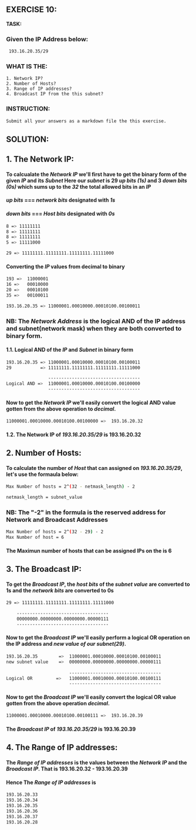 ## EXERCISE 10: 

**TASK:**
### Given the IP Address below:

```bash
 193.16.20.35/29
```


###  __WHAT IS THE__: 

    1. Network IP?
    2. Number of Hosts?
    3. Range of IP addresses?
    4. Broadcast IP from the this subnet? 
    
### **INSTRUCTION:**

```bash
Submit all your answers as a markdown file the this exercise.
```

## SOLUTION:

## 1. **The Network IP:**

#### To calcualate the *Network IP* we'll first have to get the binary form of the given *IP* and its *Subnet* Here our *subnet* is **29** *up bits (1s)* and **3** *down bits (0s)* which sums up to the *32* the total allowed bits in an *IP*

####    *up bits* === *network bits* designated with *1s*
####    *down bits* === *Host bits* designated with *0s*
    
```bash
8 => 11111111
8 => 11111111
8 => 11111111
5 => 11111000

29 => 11111111.11111111.11111111.11111000
```
#### Converting the *IP* values from **decimal** to **binary**
    
```bash
193 =>  11000001
16 =>   00010000
20 =>   00010100
35 =>   00100011

193.16.20.35 => 11000001.00010000.00010100.00100011
``` 
### NB: The *Network Address* is the **logical AND** of the **IP address** and **subnet(network mask)** when they are both converted to binary form.

#### 1.1. **Logical AND** of the *IP* and *Subnet* in **binary** form

```bash
193.16.20.35 => 11000001.00010000.00010100.00100011
29           => 11111111.11111111.11111111.11111000

                -----------------------------------
Logical AND =>  11000001.00010000.00010100.00100000
                -----------------------------------           
``` 
#### Now to get the *Network IP* we'll easily convert the **logical AND** value gotten from the above operation to *decimal*.

```bash
11000001.00010000.00010100.00100000 =>  193.16.20.32
```
#### 1.2. **The Network IP** of *193.16.20.35/29* is **193.16.20.32**

## 2. **Number of Hosts:**

#### To calculate the number of *Host* that can assigned on *193.16.20.35/29*, let's use the formaula below:
```bash
Max Number of hosts = 2^(32 - netmask_length) - 2

netmask_length = subnet_value
```

### **NB: The "-2" in the formula is the reserved address for Network and Broadcast Addresses**

```bash
Max Number of hosts = 2^(32 - 29) - 2
Max Number of host = 6
```
#### The Maximun number of hosts that can be assigned **IPs** on the is **6**

## 3. **The Broadcast IP:**

#### To get the *Broadcast IP*, the *host bits* of the *subnet value* are converted to **1s** and the *network bits* are converted to **0s**

```bash
29 => 11111111.11111111.11111111.11111000

    -----------------------------------
    00000000.00000000.00000000.00000111
    -----------------------------------
```
#### Now to get the *Broadcast IP* we'll easily perform a **logical OR** operation on the **IP address** and *new value of our subnet(29)*.

```bash
193.16.20.35        =>  11000001.00010000.00010100.00100011
new subnet value    =>  00000000.00000000.00000000.00000111
    
                        -----------------------------------
Logical OR         =>   11000001.00010000.00010100.00100111
                        -----------------------------------
```

#### Now to get the *Broadcast IP* we'll easily convert the **logical OR** value gotten from the above operation *decimal*.

```bash
11000001.00010000.00010100.00100111 =>  193.16.20.39
```

#### The *Broadcast IP* of *193.16.20.35/29* is **193.16.20.39**

## 4. **The Range of IP addresses:**

#### The *Range of IP addresses* is the values between the *Network IP* and the *Broadcast IP*. That is **193.16.20.32** - **193.16.20.39**

#### Hence The *Range of IP addresses*  is
    
```bash
193.16.20.33
193.16.20.34
193.16.20.35
193.16.20.36
193.16.20.37
193.16.20.28
```

